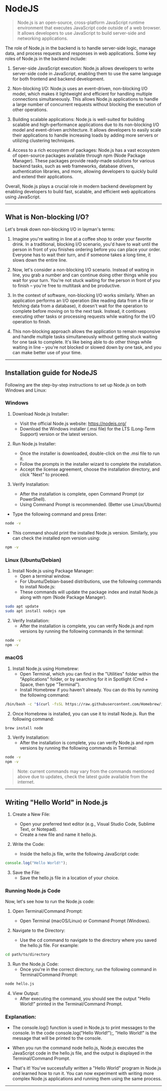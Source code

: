 # NodeJS

> Node.js is an open-source, cross-platform JavaScript runtime environment that executes JavaScript code outside of a web browser. It allows developers to use JavaScript to build server-side and networking applications.

The role of Node.js in the backend is to handle server-side logic, manage data, and process requests and responses in web applications. Some key roles of Node.js in the backend include:

1. Server-side JavaScript execution: Node.js allows developers to write server-side code in JavaScript, enabling them to use the same language for both frontend and backend development.

2. Non-blocking I/O: Node.js uses an event-driven, non-blocking I/O model, which makes it lightweight and efficient for handling multiple connections simultaneously. This allows Node.js applications to handle a large number of concurrent requests without blocking the execution of other operations.

3. Building scalable applications: Node.js is well-suited for building scalable and high-performance applications due to its non-blocking I/O model and event-driven architecture. It allows developers to easily scale their applications to handle increasing loads by adding more servers or utilizing clustering techniques.

4. Access to a rich ecosystem of packages: Node.js has a vast ecosystem of open-source packages available through npm (Node Package Manager). These packages provide ready-made solutions for various backend tasks, such as web frameworks, database drivers, authentication libraries, and more, allowing developers to quickly build and extend their applications.

Overall, Node.js plays a crucial role in modern backend development by enabling developers to build fast, scalable, and efficient web applications using JavaScript.

---

## What is Non-blocking I/O?

Let's break down non-blocking I/O in layman's terms:

1. Imagine you're waiting in line at a coffee shop to order your favorite drink. In a traditional, blocking I/O scenario, you'd have to wait until the person in front of you finishes ordering before you can place your order. Everyone has to wait their turn, and if someone takes a long time, it slows down the entire line.

2. Now, let's consider a non-blocking I/O scenario. Instead of waiting in line, you grab a number and can continue doing other things while you wait for your turn. You're not stuck waiting for the person in front of you to finish – you're free to multitask and be productive.

3. In the context of software, non-blocking I/O works similarly. When an application performs an I/O operation (like reading data from a file or fetching data from a database), it doesn't wait for the operation to complete before moving on to the next task. Instead, it continues executing other tasks or processing requests while waiting for the I/O operation to finish.

4. This non-blocking approach allows the application to remain responsive and handle multiple tasks simultaneously without getting stuck waiting for one task to complete. It's like being able to do other things while waiting in line – you're not blocked or slowed down by one task, and you can make better use of your time.

---

## Installation guide for NodeJS

Following are the step-by-step instructions to set up Node.js on both Windows and Linux:

### Windows

1. Download Node.js Installer:
    * Visit the official Node.js website: https://nodejs.org/
    * Download the Windows installer (.msi file) for the LTS (Long-Term Support) version or the latest version.

2. Run Node.js Installer:
    * Once the installer is downloaded, double-click on the .msi file to run it.
    * Follow the prompts in the installer wizard to complete the installation.
    * Accept the license agreement, choose the installation directory, and click "Next" to proceed.

3. Verify Installation:
    * After the installation is complete, open Command Prompt (or PowerShell).
    * Using Command Prompt is recommended. (Better use Linux/Ubuntu)
    
* Type the following command and press Enter:
```bash
node -v
```

* This command should print the installed Node.js version. Similarly, you can check the installed npm version using:
```bash
npm -v
```

### Linux (Ubuntu/Debian)

1. Install Node.js using Package Manager:
    * Open a terminal window.
    * For Ubuntu/Debian-based distributions, use the following commands to install Node.js:
    * These commands will update the package index and install Node.js along with npm (Node Package Manager).

```bash
sudo apt update
sudo apt install nodejs npm
```

2. Verify Installation:
    * After the installation is complete, you can verify Node.js and npm versions by running the following commands in the terminal:

```bash
node -v
npm -v
```

### macOS

1. Install Node.js using Homebrew:
    * Open Terminal, which you can find in the "Utilities" folder within the "Applications" folder, or by searching for it in Spotlight (Cmd + Space, then type "Terminal").
    * Install Homebrew if you haven't already. You can do this by running the following command:

```bash
/bin/bash -c "$(curl -fsSL https://raw.githubusercontent.com/Homebrew/install/HEAD/install.sh)"
```

2. Once Homebrew is installed, you can use it to install Node.js. Run the following command:

```bash
brew install node
```

3. Verify Installation:
    * After the installation is complete, you can verify Node.js and npm versions by running the following commands in Terminal:

```bash
node -v
npm -v
```

> Note: current commands may vary from the commands mentioned above due to updates, check the latest guide available from the internet.

---

## Writing "Hello World" in Node.js

1. Create a New File:
    * Open your preferred text editor (e.g., Visual Studio Code, Sublime Text, or Notepad).
    * Create a new file and name it hello.js.

2. Write the Code:
    * Inside the hello.js file, write the following JavaScript code:

```javascript
console.log("Hello World!");
```

3. Save the File:
    * Save the hello.js file in a location of your choice.


### Running Node.js Code

Now, let's see how to run the Node.js code:

1. Open Terminal/Command Prompt:
    * Open Terminal (macOS/Linux) or Command Prompt (Windows).

2. Navigate to the Directory:
    * Use the cd command to navigate to the directory where you saved the hello.js file. For example:

```bash
cd path/to/directory
```

3. Run the Node.js Code:
    * Once you're in the correct directory, run the following command in Terminal/Command Prompt:

```bash
node hello.js
```

4. View Output:
    * After executing the command, you should see the output "Hello World!" printed in the Terminal/Command Prompt.

### Explanation:

* The console.log() function is used in Node.js to print messages to the console.
In the code console.log("Hello World!");, "Hello World!" is the message that will be printed to the console.

* When you run the command node hello.js, Node.js executes the JavaScript code in the hello.js file, and the output is displayed in the Terminal/Command Prompt.

* That's it! You've successfully written a "Hello World" program in Node.js and learned how to run it. You can now experiment with writing more complex Node.js applications and running them using the same process.

---










